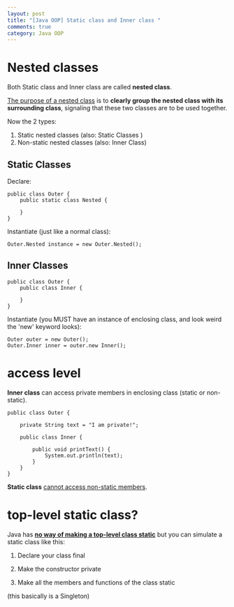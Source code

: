 ```yaml
---
layout: post
title: "[Java OOP] Static class and Inner class "
comments: true
category: Java OOP
---
```


# Nested classes

Both Static class and Inner class are called **nested class**.

[The purpose of a nested class](http://tutorials.jenkov.com/java/nested-classes.html) is to **clearly group the nested class with its surrounding class**, signaling that these two classes are to be used together.

Now the 2 types:

1. Static nested classes (also: Static Classes )
1. Non-static nested classes (also: Inner Class)

## Static Classes

Declare:

    public class Outer {
        public static class Nested {

        }
    }

Instantiate (just like a normal class):

    Outer.Nested instance = new Outer.Nested();

## Inner Classes

    public class Outer {
        public class Inner {

        }
    }

Instantiate (you MUST have an instance of enclosing class, and look weird the 'new' keyword looks):

    Outer outer = new Outer();
    Outer.Inner inner = outer.new Inner();

# access level

**Inner class** can access private members in enclosing class (static or non-static).

    public class Outer {

        private String text = "I am private!";

        public class Inner {

            public void printText() {
                System.out.println(text);
            }
        }
    }

**Static class** [cannot access non-static members](http://www.geeksforgeeks.org/static-class-in-java/).

# top-level static class?

Java has **[no way of making a top-level class static](http://stackoverflow.com/a/7486111)** but you can simulate a static class like this:

1. Declare your class final

1. Make the constructor private

1. Make all the members and functions of the class static

(this basically is a Singleton)
